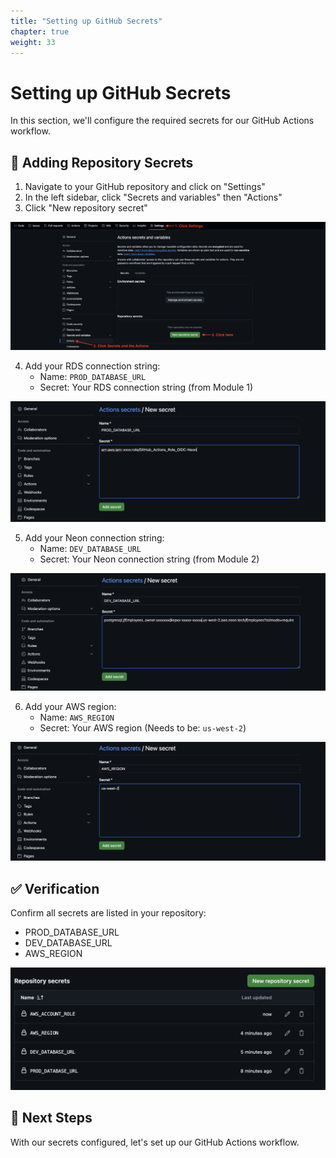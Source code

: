 ```yaml
---
title: "Setting up GitHub Secrets"
chapter: true
weight: 33
---
```


# Setting up GitHub Secrets

In this section, we'll configure the required secrets for our GitHub Actions workflow.

## 🔐 Adding Repository Secrets

1. Navigate to your GitHub repository and click on "Settings"
2. In the left sidebar, click "Secrets and variables" then "Actions"
3. Click "New repository secret"

![Navigate to Secrets](/images/navigate-secrets.png)

4. Add your RDS connection string:
   - Name: `PROD_DATABASE_URL`
   - Secret: Your RDS connection string (from Module 1)

![Add Production Secret](/images/add-prod-secret.png)

5. Add your Neon connection string:
   - Name: `DEV_DATABASE_URL`
   - Secret: Your Neon connection string (from Module 2)

![Add Development Secret](/images/add-dev-secret.png)

6. Add your AWS region:
   - Name: `AWS_REGION`
   - Secret: Your AWS region (Needs to be: `us-west-2`)

![Add Region Secret](/images/add-region-secret.png)

## ✅ Verification

Confirm all secrets are listed in your repository:
- PROD_DATABASE_URL
- DEV_DATABASE_URL
- AWS_REGION

![Verify Secrets](/images/verify-secrets.png)

## 🎯 Next Steps

With our secrets configured, let's set up our GitHub Actions workflow.